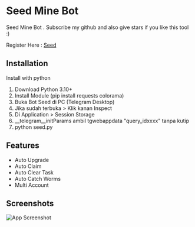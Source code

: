 
# Seed Mine Bot
Seed Mine Bot . Subscribe my github and also give stars if you like this tool :) 

Register Here : [Seed](https://t.me/seed_coin_bot/app?startapp=968480911)

## Installation

Install with python

1. Download Python 3.10+
2. Install Module (pip install requests colorama)
3. Buka Bot Seed di PC (Telegram Desktop)
4. Jika sudah terbuka > Klik kanan Inspect
5. Di Application > Session Storage
6. __telegram__initParams ambil tgwebappdata "query_idxxxx" tanpa kutip 
7. python seed.py 


## Features
- Auto Upgrade
- Auto Claim 
- Auto Clear Task
- Auto Catch Worms
- Multi Account

## Screenshots

![App Screenshot](https://i.ibb.co.com/g30Z2dP/Cuplikan-layar-2024-06-19-170026.png)
